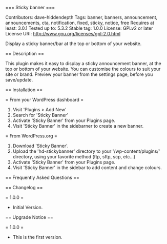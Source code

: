 === Sticky banner ===

Contributors: dave-hiddendepth
Tags: banner, banners, announcement, announcements, cta, notification, fixed, sticky, notice, free
Requires at least: 3.0.1
Tested up to: 5.3.2
Stable tag: 1.0.0
License: GPLv2 or later
License URI: http://www.gnu.org/licenses/gpl-2.0.html

Display a sticky banner/bar at the top or bottom of your website.

== Description ==

This plugin makes it easy to display a sticky announcement banner, at the top or bottom of your website. You can customise the colours to suit your site or brand. Preview your banner from the settings page, before you save/update.

== Installation ==

= From your WordPress dashboard =

1. Visit 'Plugins > Add New'
2. Search for 'Sticky Banner'
3. Activate 'Sticky Banner' from your Plugins page.
4. Visit 'Sticky Banner' in the sidebarner to create a new banner.

= From WordPress.org =

1. Download 'Sticky Banner'.
2. Upload the 'hd-stickybanner' directory to your '/wp-content/plugins/' directory, using your favorite method (ftp, sftp, scp, etc...)
3. Activate 'Sticky Banner' from your Plugins page.
4. Visit 'Sticky Banner' in the sidebar to add content and change colours.

== Frequently Asked Questions ==

== Changelog ==

= 1.0.0 =
* Initial Version.

== Upgrade Notice ==

= 1.0.0 =
* This is the first version.
